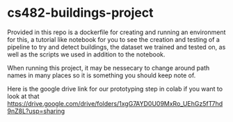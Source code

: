 # cs482-buildings-project
Provided in this repo is a dockerfile for creating and running an environment for this,
a tutorial like notebook for you to see the creation and testing of a pipeline to try and detect buildings,
the dataset we trained and tested on,
as well as the scripts we used in addition to the notebook.

When running this project, it may be nessecary to change around path names in many places so it is something you should keep note of. 

Here is the google drive link for our prototyping step in colab if you want to look at that
https://drive.google.com/drive/folders/1xgG7AYD0U09MxRo_UEhGz5fT7hd9nZ8L?usp=sharing


